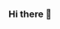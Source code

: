 ### Hi there 👋

<!--
**Tejassv/Tejassv** is a ✨ _special_ ✨ repository because its `README.md` (this file) appears on your GitHub profile.

Here are some ideas to get you started:

- 🔭 I’m currently a prefinal year engineering student ...
- 🌱 I’m currently learning data structures and algorithms ...
- 👯 I’m looking to collaborate on open source projects
- 🤔 I’m looking for help with placement preparations
- 💬 Ask me about python development
- 📫 How to reach me: instagram
- 😄 Pronouns: she/her
- ⚡ Fun fact: I'm a coder.
-->

